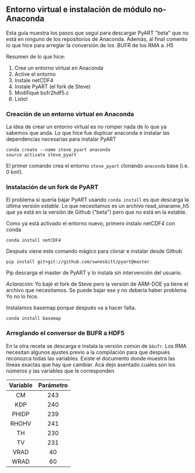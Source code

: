## Entorno virtual e instalación de módulo no-Anaconda

Esta guía muestra los pasos que seguí para descargar PyART "beta" que no está en ninguno de los repositorios de Anaconda. Además, al final comento lo que hice para arreglar la conversión de los .BUFR de los RMA a .H5

Resumen de lo que hice:

1. Cree un entorno virtual en Anaconda
2. Active el entorno
3. Instale netCDF4
4. Instale PyART (el fork de Steve)
5. Modifiqué bufr2hdf5.c
6. Listo!

### Creación de un entorno virtual en Anaconda

La idea de crear un entorno virtual es no romper nada de lo que ya sabemos que anda. Lo que hice fue duplicar anaconda e instalar las dependencias necesarias para instalar PyART

```
conda create --name steve_pyart anaconda
source activate steve_pyart
```

El primer comando crea el entorno `steve_pyart` clonando `anaconda` base (i.e. 0 km!).

### Instalación de un fork de PyART

El problema si quería bajar PyART usando `conda install` es que descarga la última versión _estable_. Lo que necesitamos es un archivo read_sinarame_h5 que ya está en la versión de Github ("beta") pero que no está en la estable.

Como ya está activado el entorno nuevo, primero instalo netCDF4 con conda

```conda install netCDF4```

Después viene este comando mágico para clonar e instalar desde Github

```
pip install git+git://github.com/swnesbitt/pyart@master
```

Pip descarga el master de PyART y lo instala sin intervención del usuario.

_Aclaración:_ Yo bajé el fork de Steve pero la versión de ARM-DOE ya tiene el archivo que necesitamos. Se puede bajar ese y no debería haber problema. Yo no lo hice.

Instalamos basemap porque después va a hacer falta.

```conda install basemap```

### Arreglando el conversor de BUFR a HDF5

En la otra receta se descarga e instala la versión común de `bbufr`. Los RMA necesitan algunos ajustes previo a la compilación para que después reconozca todas las variables. Existe el documento donde muestra las líneas exactas que hay que cambiar. Acá dejo asentado cuales son los números y las variables que le corresponden

Variable | Parámetro |
:---: | :---:
CM | 243
KDP | 240
PHIDP | 239
RHOHV | 241
TH | 230
TV | 231
VRAD | 40
WRAD | 60

